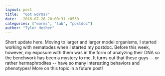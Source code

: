 ```yaml
---
layout: post
title:  "Got worms?"
date:   2016-07-26 20:00:31 +0530
categories: ["worms", "lab", "postdoc"]
author: "Tyler Hether"
---
```


Short update here. Moving to larger and larger model organisms, I started working with nematodes when I started my postdoc. Before this week, however, my exposure with them was in the form of analyzing their DNA so the benchwork has been a mystery to me. It turns out that these guys -- or rather hermaphrodites -- have so many interesting behaviors and phenotypes! More on this topic in a future post!

 
